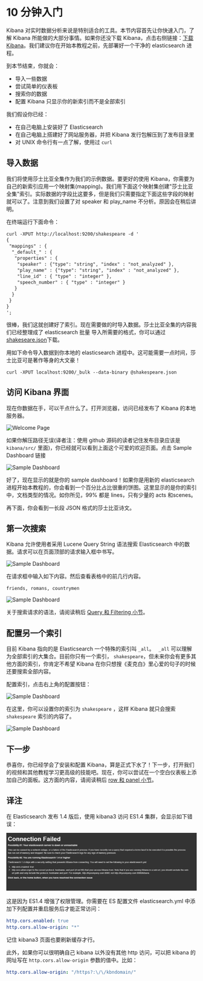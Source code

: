 # 10 分钟入门

Kibana 对实时数据分析来说是特别适合的工具。本节内容首先让你快速入门，了解 Kibana 所能做的大部分事情。如果你还没下载 Kibana，点击右侧链接：[下载 Kibana](http://www.elasticsearch.org/overview/kibana/installation/)。我们建议你在开始本教程之前，先部署好一个干净的 elasticsearch 进程。

到本节结束，你就会：

* 导入一些数据
* 尝试简单的仪表板
* 搜索你的数据
* 配置 Kibana 只显示你的新索引而不是全部索引

我们假设你已经：

* 在自己电脑上安装好了 Elasticsearch
* 在自己电脑上搭建好了网站服务器，并把 Kibana 发行包解压到了发布目录里
* 对 UNIX 命令行有一点了解，使用过 `curl`

## 导入数据

我们将使用莎士比亚全集作为我们的示例数据。要更好的使用 Kibana，你需要为自己的新索引应用一个映射集(mapping)。我们用下面这个映射集创建"莎士比亚全集"索引。实际数据的字段比这要多，但是我们只需要指定下面这些字段的映射就可以了。注意到我们设置了对 speaker 和 play_name 不分析。原因会在稍后讲明。

在终端运行下面命令：

```
curl -XPUT http://localhost:9200/shakespeare -d '
{
 "mappings" : {
  "_default_" : {
   "properties" : {
    "speaker" : {"type": "string", "index" : "not_analyzed" },
    "play_name" : {"type": "string", "index" : "not_analyzed" },
    "line_id" : { "type" : "integer" },
    "speech_number" : { "type" : "integer" }
   }
  }
 }
}
';
```

很棒，我们这就创建好了索引。现在需要做的时导入数据。莎士比亚全集的内容我们已经整理成了 elasticsearch 批量 导入所需要的格式，你可以通过[shakeseare.json](http://www.elasticsearch.org/guide/en/kibana/3.0/snippets/shakespeare.json)下载。

用如下命令导入数据到你本地的 elasticsearch 进程中。这可能需要一点时间，莎士比亚可是著作等身的大文豪！

```
curl -XPUT localhost:9200/_bulk --data-binary @shakespeare.json
```

## 访问 Kibana 界面

现在你数据在手，可以干点什么了。打开浏览器，访问已经发布了 Kibana 的本地服务器。

![Welcome Page](http://www.elasticsearch.org/guide/en/kibana/3.0/tutorials/intro/intro.png)

如果你解压路径无误(译者注：使用 github 源码的读者记住发布目录应该是 `kibana/src/` 里面)，你已经就可以看到上面这个可爱的欢迎页面。点击 Sample Dashboard 链接

![Sample Dashboard](http://www.elasticsearch.org/guide/en/kibana/3.0/tutorials/intro/sample_shakespeare.png)

好了，现在显示的就是你的 sample dashboard！如果你是用新的 elasticsearch 进程开始本教程的，你会看到一个百分比占比很重的饼图。这里显示的是你的索引中，文档类型的情况。如你所见，99% 都是 lines，只有少量的 acts 和scenes。

再下面，你会看到一长段 JSON 格式的莎士比亚诗文。

## 第一次搜索

Kibana 允许使用者采用 Lucene Query String 语法搜索 Elasticsearch 中的数据。请求可以在页面顶部的请求输入框中书写。

![Sample Dashboard](http://www.elasticsearch.org/guide/en/kibana/3.0/tutorials/intro/query.png)

在请求框中输入如下内容。然后查看表格中的前几行内容。

```
friends, romans, countrymen
```

![Sample Dashboard](http://www.elasticsearch.org/guide/en/kibana/3.0/tutorials/intro/firsttable.png)

关于搜索请求的语法，请阅读稍后 [Query 和 Filtering 小节](./dashboard/queries-and-filters.md)。

## 配置另一个索引

目前 Kibana 指向的是 Elasticsearch 一个特殊的索引叫 `_all`。 ` _all` 可以理解为全部索引的大集合。目前你只有一个索引， `shakespeare`，但未来你会有更多其他方面的索引，你肯定不希望 Kibana 在你只想搜《麦克白》里心爱的句子的时候还要搜索全部内容。

配置索引，点击右上角的配置按钮：

![Sample Dashboard](http://www.elasticsearch.org/guide/en/kibana/3.0/tutorials/intro/configicon.png)

在这里，你可以设置你的索引为 `shakespeare` ，这样 Kibana 就只会搜索 `shakespeare` 索引的内容了。

![Sample Dashboard](http://www.elasticsearch.org/guide/en/kibana/3.0/tutorials/intro/indexconfigure.png)

## 下一步

恭喜你，你已经学会了安装和配置 Kibana，算是正式下水了！下一步，打开我们的视频和其他教程学习更高级的技能吧。现在，你可以尝试在一个空白仪表板上添加自己的面板。这方面的内容，请阅读稍后 [row 和 panel 小节](./dashboard/rows-and-panels.md)。

## 译注

在 Elasticsearch 发布 1.4 版后，使用 kibana3 访问 ES1.4 集群，会显示如下错误：

![](./img/cors.jpg)

这是因为 ES1.4 增强了权限管理。你需要在 ES 配置文件 elasticsearch.yml 中添加下列配置并重启服务后才能正常访问：

```yaml
http.cors.enabled: true
http.cors.allow-origin: "*"
```

记住 kibana3 页面也要刷新缓存才行。

此外，如果你可以很明确自己 kibana 以外没有其他 http 访问，可以把 kibana 的网址写在 `http.cors.allow-origin` 参数的值中。比如：

```yaml
http.cors.allow-origin: "/https?:\/\/kbndomain/"
```
